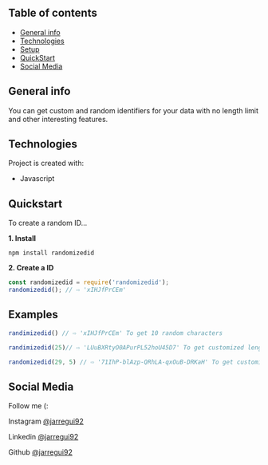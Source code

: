 ## Table of contents
* [General info](#general-info)
* [Technologies](#technologies)
* [Setup](#setup)
* [QuickStart](#Quickstart)
* [Social Media](#social-media)

## General info
You can get custom and random identifiers for your data with no length limit and other interesting features.
	
## Technologies
Project is created with:
* Javascript
	
## Quickstart

To create a random ID...

**1. Install**

```shell
npm install randomizedid
```

**2. Create a ID** 

```javascript
const randomizedid = require('randomizedid');
randomizedid(); // ⇨ 'xIHJfPrCEm'
```

## Examples
```javascript
randimizedid() // ⇨ 'xIHJfPrCEm' To get 10 random characters

randimizedid(25)// ⇨ 'LUuBXRtyO0APurPL52hoU45D7' To get customized length of characters

randomizedid(29, 5) // ⇨ '71IhP-blAzp-QRhLA-qxOuB-DRKaH' To get customized lenght of characters and interspersed by dashes every n (second argument) characters
```

## Social Media
Follow me (:

Instagram [@jarregui92](https://www.instagram.com/jarregui92)

Linkedin [@jarregui92](https://www.linkedin.com/in/jarregui92/)

Github [@jarregui92](https://github.com/jarregui92)
